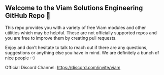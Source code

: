 ## Welcome to the Viam Solutions Engineering GitHub Repo 👋

This repo provides you with a variety of free Viam modules and other utilities which may be helpful. These are not officially supported repos and you are free to improve them by creating pull requests.

Enjoy and don't hesitate to talk to reach out if there are any questions, suggestions or anything else you have in mind. We are definitely a bunch of nice people :-)

Official Discord Channel: https://discord.com/invite/viam
